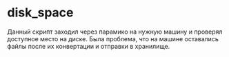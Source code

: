 # disk_space
Данный скрипт заходил через парамико на нужную машину и проверял доступное место на диске. Была проблема, что на машине оставались файлы после их конвертации и отправки в хранилище.
